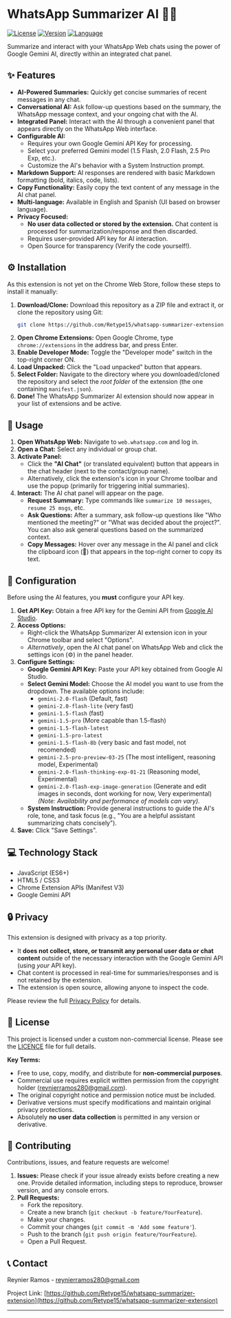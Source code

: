 # WhatsApp Summarizer AI 💬🧠

[![License](https://img.shields.io/badge/License-Custom%20Non--Commercial-blue.svg)](LICENCE) <!-- Consider updating if you choose a standard license -->
[![Version](https://img.shields.io/badge/Version-0.4.12-brightgreen.svg)](manifest.json) <!-- Update version manually -->
[![Language](https://img.shields.io/badge/Language-EN%20%7C%20ES-orange.svg)](_locales/)

Summarize and interact with your WhatsApp Web chats using the power of Google Gemini AI, directly within an integrated chat panel.

<!-- Optional: Add a screenshot or GIF here -->
<!-- ![Extension Screenshot](link/to/your/screenshot.png) -->

## ✨ Features

*   **AI-Powered Summaries:** Quickly get concise summaries of recent messages in any chat.
*   **Conversational AI:** Ask follow-up questions based on the summary, the WhatsApp message context, and your ongoing chat with the AI.
*   **Integrated Panel:** Interact with the AI through a convenient panel that appears directly on the WhatsApp Web interface.
*   **Configurable AI:**
    *   Requires your own Google Gemini API Key for processing.
    *   Select your preferred Gemini model (1.5 Flash, 2.0 Flash, 2.5 Pro Exp, etc.).
    *   Customize the AI's behavior with a System Instruction prompt.
*   **Markdown Support:** AI responses are rendered with basic Markdown formatting (bold, italics, code, lists).
*   **Copy Functionality:** Easily copy the text content of any message in the AI chat panel.
*   **Multi-language:** Available in English and Spanish (UI based on browser language).
*   **Privacy Focused:**
    *   **No user data collected or stored by the extension.** Chat content is processed for summarization/response and then discarded.
    *   Requires user-provided API key for AI interaction.
    *   Open Source for transparency (Verify the code yourself!).

## ⚙️ Installation

As this extension is not yet on the Chrome Web Store, follow these steps to install it manually:

1.  **Download/Clone:** Download this repository as a ZIP file and extract it, or clone the repository using Git:
    ```bash
    git clone https://github.com/Retype15/whatsapp-summarizer-extension.git
    ```
2.  **Open Chrome Extensions:** Open Google Chrome, type `chrome://extensions` in the address bar, and press Enter.
3.  **Enable Developer Mode:** Toggle the "Developer mode" switch in the top-right corner ON.
4.  **Load Unpacked:** Click the "Load unpacked" button that appears.
5.  **Select Folder:** Navigate to the directory where you downloaded/cloned the repository and select the *root folder* of the extension (the one containing `manifest.json`).
6.  **Done!** The WhatsApp Summarizer AI extension should now appear in your list of extensions and be active.

## 🚀 Usage

1.  **Open WhatsApp Web:** Navigate to `web.whatsapp.com` and log in.
2.  **Open a Chat:** Select any individual or group chat.
3.  **Activate Panel:**
    *   Click the **"AI Chat"** (or translated equivalent) button that appears in the chat header (next to the contact/group name).
    *   Alternatively, click the extension's icon in your Chrome toolbar and use the popup (primarily for triggering initial summaries).
4.  **Interact:** The AI chat panel will appear on the page.
    *   **Request Summary:** Type commands like `summarize 10 messages`, `resume 25 msgs`, etc.
    *   **Ask Questions:** After a summary, ask follow-up questions like "Who mentioned the meeting?" or "What was decided about the project?". You can also ask general questions based on the summarized context.
    *   **Copy Messages:** Hover over any message in the AI panel and click the clipboard icon (📄) that appears in the top-right corner to copy its text.

## 🔧 Configuration

Before using the AI features, you **must** configure your API key.

1.  **Get API Key:** Obtain a free API key for the Gemini API from [Google AI Studio](https://aistudio.google.com/app/apikey).
2.  **Access Options:**
    *   Right-click the WhatsApp Summarizer AI extension icon in your Chrome toolbar and select "Options".
    *   *Alternatively*, open the AI chat panel on WhatsApp Web and click the settings icon (⚙️) in the panel header.
3.  **Configure Settings:**
    *   **Google Gemini API Key:** Paste your API key obtained from Google AI Studio.
    *   **Select Gemini Model:** Choose the AI model you want to use from the dropdown. The available options include:
        *   `gemini-2.0-flash` (Default, fast)
        *   `gemini-2.0-flash-lite` (very fast)
        *   `gemini-1.5-flash` (fast)
        *   `gemini-1.5-pro` (More capable than 1.5-flash)
        *   `gemini-1.5-flash-latest`
        *   `gemini-1.5-pro-latest`
        *   `gemini-1.5-flash-8b` (very basic and fast model, not recomended)
        *   `gemini-2.5-pro-preview-03-25` (The most intelligent, reasoning model, Experimental)
        *   `gemini-2.0-flash-thinking-exp-01-21` (Reasoning model, Experimental)
        *   `gemini-2.0-flash-exp-image-generation` (Generate and edit images in seconds, dont working for now, Very experimental)
        *(Note: Availability and performance of models can vary).*
    *   **System Instruction:** Provide general instructions to guide the AI's role, tone, and task focus (e.g., "You are a helpful assistant summarizing chats concisely").
4.  **Save:** Click "Save Settings".

## 💻 Technology Stack

*   JavaScript (ES6+)
*   HTML5 / CSS3
*   Chrome Extension APIs (Manifest V3)
*   Google Gemini API

## 🔒 Privacy

This extension is designed with privacy as a top priority.
*   It **does not collect, store, or transmit any personal user data or chat content** outside of the necessary interaction with the Google Gemini API (using *your* API key).
*   Chat content is processed in real-time for summaries/responses and is not retained by the extension.
*   The extension is open source, allowing anyone to inspect the code.

Please review the full [Privacy Policy](PRIVACY_POLICY.md) for details.

## 📄 License

This project is licensed under a custom non-commercial license. Please see the [LICENCE](LICENCE) file for full details.

**Key Terms:**
*   Free to use, copy, modify, and distribute for **non-commercial purposes**.
*   Commercial use requires explicit written permission from the copyright holder ([reynierramos280@gmail.com](mailto:reynierramos280@gmail.com)).
*   The original copyright notice and permission notice must be included.
*   Derivative versions must specify modifications and maintain original privacy protections.
*   Absolutely **no user data collection** is permitted in any version or derivative.

## 🤝 Contributing

Contributions, issues, and feature requests are welcome!

1.  **Issues:** Please check if your issue already exists before creating a new one. Provide detailed information, including steps to reproduce, browser version, and any console errors.
2.  **Pull Requests:**
    *   Fork the repository.
    *   Create a new branch (`git checkout -b feature/YourFeature`).
    *   Make your changes.
    *   Commit your changes (`git commit -m 'Add some feature'`).
    *   Push to the branch (`git push origin feature/YourFeature`).
    *   Open a Pull Request.

## 📞 Contact

Reynier Ramos - [reynierramos280@gmail.com](mailto:reynierramos280@gmail.com)

Project Link: [https://github.com/Retype15/whatsapp-summarizer-extension](https://github.com/Retype15/whatsapp-summarizer-extension)

---